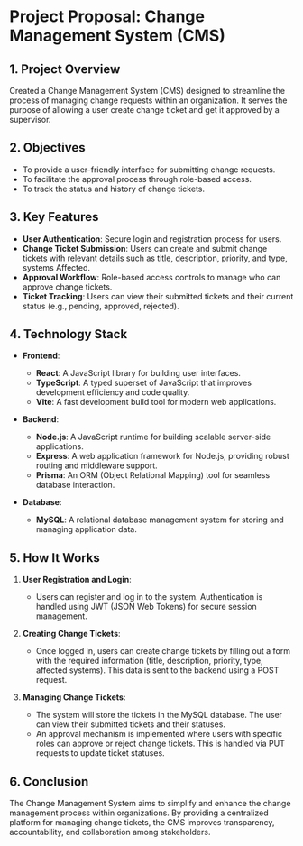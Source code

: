 # Project Proposal: Change Management System (CMS)

## **1. Project Overview**
Created a Change Management System (CMS) designed to streamline the process of managing change requests within an organization.
It serves the purpose of allowing a user create change ticket and get it approved by a supervisor.

## **2. Objectives**
- To provide a user-friendly interface for submitting change requests.
- To facilitate the approval process through role-based access.
- To track the status and history of change tickets.

## **3. Key Features**
- **User Authentication**: Secure login and registration process for users.
- **Change Ticket Submission**: Users can create and submit change tickets with relevant details such as title, description, priority, and type, systems Affected.
- **Approval Workflow**: Role-based access controls to manage who can approve change tickets.
- **Ticket Tracking**: Users can view their submitted tickets and their current status (e.g., pending, approved, rejected).

## **4. Technology Stack**
- **Frontend**: 
  - **React**: A JavaScript library for building user interfaces.
  - **TypeScript**: A typed superset of JavaScript that improves development efficiency and code quality.
  - **Vite**: A fast development build tool for modern web applications.
  
- **Backend**:
  - **Node.js**: A JavaScript runtime for building scalable server-side applications.
  - **Express**: A web application framework for Node.js, providing robust routing and middleware support.
  - **Prisma**: An ORM (Object Relational Mapping) tool for seamless database interaction.

- **Database**:
  - **MySQL**: A relational database management system for storing and managing application data.

## **5. How It Works**
1. **User Registration and Login**:
   - Users can register and log in to the system. Authentication is handled using JWT (JSON Web Tokens) for secure session management.

2. **Creating Change Tickets**:
   - Once logged in, users can create change tickets by filling out a form with the required information (title, description, priority, type, affected systems). This data is sent to the backend using a POST request.

3. **Managing Change Tickets**:
   - The system will store the tickets in the MySQL database. The user can view their submitted tickets and their statuses.
   - An approval mechanism is implemented where users with specific roles can approve or reject change tickets. This is handled via PUT requests to update ticket statuses.

## **6. Conclusion**
The Change Management System aims to simplify and enhance the change management process within organizations. By providing a centralized platform for managing change tickets, the CMS improves transparency, accountability, and collaboration among stakeholders.

